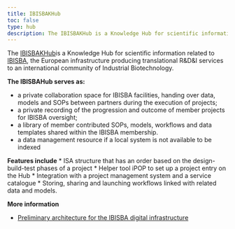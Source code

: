 ```yaml
---
title: IBISBAKHub
toc: false
type: hub
description: The IBISBAKHub is a Knowledge Hub for scientific information related to IBISBA, the European infrastructure producing translational R&D&I services to an international community of Industrial Biotechnology.
---
```



The [IBISBAKHub](https://hub.ibisba.eu)is a Knowledge Hub for scientific information related to [IBISBA](https://www.ibisba.eu), the European infrastructure producing translational R&D&I services to an international community of Industrial Biotechnology.

**The IBISBAHub serves as:**
* a private collaboration space for IBISBA facilities, handing over data, models and SOPs between partners during the execution of projects;
* a private recording of the progression and outcome of member projects for IBISBA oversight;
* a library of member  contributed SOPs, models, workflows and data templates shared within the IBISBA membership. 
* a data management resource if a local system is not available to be indexed

**Features include**
    * ISA structure that has an order based on the design-build-test phases of a project
    * Helper tool iPOP to set up a project entry on the Hub 
    * Integration with a project management system and a service catalogue
    * Storing, sharing and launching workflows linked with related data and models.


**More information**
   * [Preliminary architecture for the IBISBA digital infrastructure](https://doi.org/10.34701/ibisba.1.document.39.1)





